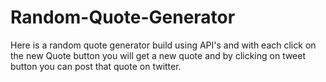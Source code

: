 # Random-Quote-Generator
Here is a random quote generator build using API's and with each click on the new Quote button you will get a new quote and by clicking on tweet button you can post  that quote on twitter.
